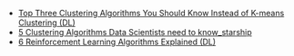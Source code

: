 
- [Top Three Clustering Algorithms You Should Know Instead of K-means Clustering (DL)](https://towardsdatascience.com/top-five-clustering-algorithms-you-should-know-instead-of-k-means-clustering-b22f25e5bfb4)
- [5 Clustering Algorithms Data Scientists need to know_starship](https://starship-knowledge.com/clustering-algorithms)
- [6 Reinforcement Learning Algorithms Explained (DL)](https://towardsdatascience.com/6-reinforcement-learning-algorithms-explained-237a79dbd8e)
